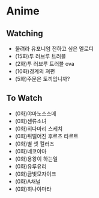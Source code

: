 # Anime

## Watching
- 울려라 유포니엄 전하고 싶은 멜로디
- (15화)투 러브루 트러블
- (2화)투 러브루 트러블 ova
- (10화)경계의 져편
- (5화)주문은 토끼입니까?

## To Watch
- (0화)야마노스스메
- (0화)센류소녀
- (0화)히다마리 스케치
- (0화)뒤떨어진 후르츠 타르트
- (0화)별 셋 컬러즈
- (0화)네코야마
- (0화)용왕이 하는일
- (0화)유루유리
- (0화)금빛모자이크
- (0화)A채널
- (0화)히나야마타
